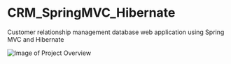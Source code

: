 # CRM_SpringMVC_Hibernate

Customer relationship management database web application using Spring MVC and Hibernate

![Image of Project Overview](https://i.imgur.com/pA93eVb.png)
